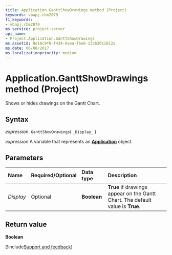 ```yaml
---
title: Application.GanttShowDrawings method (Project)
keywords: vbapj.chm2079
f1_keywords:
- vbapj.chm2079
ms.service: project-server
api_name:
- Project.Application.GanttShowDrawings
ms.assetid: 8e18c9f0-f434-6aea-f6e6-13263011812a
ms.date: 06/08/2017
ms.localizationpriority: medium
---
```



# Application.GanttShowDrawings method (Project)

Shows or hides drawings on the Gantt Chart.


## Syntax

_expression_. `GanttShowDrawings`( `_Display_` )

_expression_ A variable that represents an **[Application](Project.Application.md)** object.


## Parameters



|Name|Required/Optional|Data type|Description|
|:-----|:-----|:-----|:-----|
| _Display_|Optional|**Boolean**|**True** if drawings appear on the Gantt Chart. The default value is **True**.|

## Return value

 **Boolean**

[!include[Support and feedback](~/includes/feedback-boilerplate.md)]